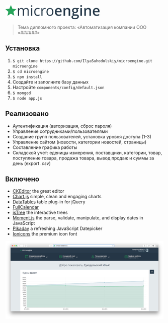 ![microengine](https://raw.githubusercontent.com/IlyaSuhodolskiy/microengine/master/public/micro/images/git-logo.png)
> Тема дипломного проекта: «Автоматизация компании ООО «######»  

## Установка
1. ```$ git clone https://github.com/IlyaSuhodolskiy/microengine.git microengine```
2. ```$ cd microengine```
3. ```$ npm install```
4. Создайте и заполните базу данных
5. Настройте `components/config/default.json`
5. ```$ mongod```
6. ```$ node app.js```

## Реализовано
* Аутентификация (авторизация, сброс пароля)
* Управление сотрудниками/пользователями
* Создание групп пользователей, установка уровня доступа (1-3)
* Управление сайтом (новости, категории новостей, страницы)
* Составление графика работы
* Складской учет: еденицы измерения, поставщики, категории, товар, поступление товара, продажа товара, вывод продаж и суммы за день (export *.csv*)

## Включено

* [CKEditor](http://ckeditor.com) the great editor
* [Chart.js](http://chartjs.org) simple, clean and engaging charts
* [DataTables](https://datatables.net) table plug-in for jQuery
* [FullCalendar](http://fullcalendar.io)
* [jsTree](http://www.jstree.com) the interactive trees
* [Moment.js](http://momentjs.com) the parse, validate, manipulate, and display dates in JavaScript
* [Pikaday](https://github.com/dbushell/Pikaday) a refreshing JavaScript Datepicker
* [Ionicons](https://github.com/driftyco/ionicons) the premium icon font


![microengine](https://raw.githubusercontent.com/IlyaSuhodolskiy/microengine/master/public/micro/images/git-screen.jpg)
